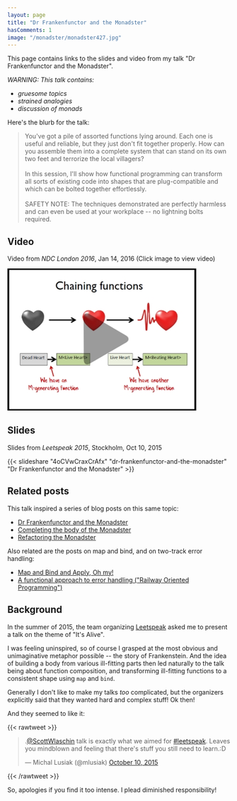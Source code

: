 ```yaml
---
layout: page
title: "Dr Frankenfunctor and the Monadster"
hasComments: 1
image: "/monadster/monadster427.jpg"
---
```


This page contains links to the slides and video from my talk "Dr Frankenfunctor and the Monadster".

*WARNING: This talk contains:*

* *gruesome topics*
* *strained analogies*
* *discussion of monads*

Here's the blurb for the talk:

> You've got a pile of assorted functions lying around. Each one is useful and reliable, but they just don't fit together properly.
> How can you assemble them into a complete system that can stand on its own two feet and terrorize the local villagers?\
> \
> In this session, I'll show how functional programming can transform all sorts of existing code into shapes that are plug-compatible and which can be bolted together effortlessly.\
> \
> SAFETY NOTE: The techniques demonstrated are perfectly harmless and can even be used at your workplace -- no lightning bolts required.

## Video

Video from *NDC London 2016*, Jan 14, 2016 (Click image to view video)

[![Video from NDC London 2016, Jan 14, 2016](monadster427.jpg)](https://goo.gl/8TwY8C)

## Slides

Slides from *Leetspeak 2015*, Stockholm, Oct 10, 2015

{{< slideshare "4oCVwCraxCrAfx" "dr-frankenfunctor-and-the-monadster" "Dr Frankenfunctor and the Monadster" >}}

## Related posts

This talk inspired a series of blog posts on this same topic:

* [Dr Frankenfunctor and the Monadster](/posts/monadster/)
* [Completing the body of the Monadster](/posts/monadster-2/)
* [Refactoring the Monadster](/posts/monadster-3/)

Also related are the posts on map and bind, and on two-track error handling:

* [Map and Bind and Apply, Oh my!](/series/map-and-bind-and-apply-oh-my.html)
* [A functional approach to error handling ("Railway Oriented Programming")](/rop/)

## Background

In the summer of 2015, the team organizing [Leetspeak](http://leetspeak.se/) asked me to present a talk on the theme of "It's Alive".

I was feeling uninspired, so of course I grasped at the most obvious and unimaginative metaphor possible -- the story of Frankenstein. And the idea of building
a body from various ill-fitting parts then led naturally to the talk being about function composition, and transforming ill-fitting functions to a consistent shape using `map` and `bind`.

Generally I don't like to make my talks *too* complicated, but the organizers explicitly said that they wanted hard and complex stuff! Ok then!

And they seemed to like it:

{{< rawtweet >}}

<blockquote class="twitter-tweet" data-partner="tweetdeck"><p lang="en" dir="ltr">.<a href="https://twitter.com/ScottWlaschin">@ScottWlaschin</a> talk is exactly what we aimed for <a href="https://twitter.com/hashtag/leetspeak?src=hash">#leetspeak</a>. Leaves you mindblown and feeling that there&#39;s stuff you still need to learn.:D</p>&mdash; Michal Lusiak (@mlusiak) <a href="https://twitter.com/mlusiak/status/652777865952526337">October 10, 2015</a></blockquote>
<script async src="//platform.twitter.com/widgets.js" charset="utf-8"></script>

{{< /rawtweet >}}

So, apologies if you find it too intense. I plead diminished responsibility!


